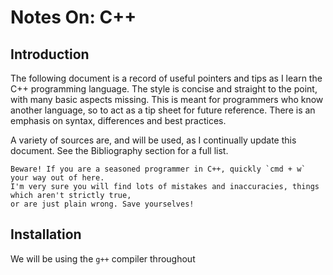 # Notes On: C++

## Introduction
The following document is a record of useful pointers and tips as I learn the C++ programming language. The style is concise and straight to the point, with many basic aspects missing. This is meant for programmers who know another language, so to act as a tip sheet for future reference. There is an emphasis on syntax, differences and best practices.

A variety of sources are, and will be used, as I continually update this document. See the Bibliography section for a full list.

    Beware! If you are a seasoned programmer in C++, quickly `cmd + w` your way out of here. 
    I'm very sure you will find lots of mistakes and inaccuracies, things which aren't strictly true, 
    or are just plain wrong. Save yourselves!

## Installation
We will be using the `g++` compiler throughout

